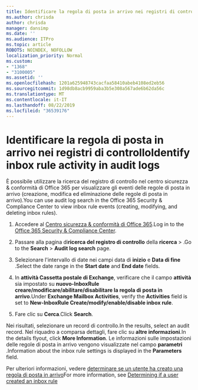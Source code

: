 ```yaml
---
title: Identificare la regola di posta in arrivo nei registri di controllo
ms.author: chrisda
author: chrisda
manager: dansimp
ms.date: ''
ms.audience: ITPro
ms.topic: article
ROBOTS: NOINDEX, NOFOLLOW
localization_priority: Normal
ms.custom:
- "1368"
- "3100005"
ms.assetid: ''
ms.openlocfilehash: 1201a625948743cacfaa58410abeb4108ed2eb56
ms.sourcegitcommit: 1d98db8acb9959aba3b5e308a567ade6b62da56c
ms.translationtype: MT
ms.contentlocale: it-IT
ms.lasthandoff: 08/22/2019
ms.locfileid: "36539176"
---
```

# <a name="identify-inbox-rule-activity-in-audit-logs"></a><span data-ttu-id="235ba-102">Identificare la regola di posta in arrivo nei registri di controllo</span><span class="sxs-lookup"><span data-stu-id="235ba-102">Identify inbox rule activity in audit logs</span></span>

<span data-ttu-id="235ba-103">È possibile utilizzare la ricerca del registro di controllo nel centro sicurezza & conformità di Office 365 per visualizzare gli eventi delle regole di posta in arrivo (creazione, modifica ed eliminazione delle regole di posta in arrivo).</span><span class="sxs-lookup"><span data-stu-id="235ba-103">You can use audit log search in the Office 365 Security & Compliance Center to view inbox rule events (creating, modifying, and deleting inbox rules).</span></span>

1. <span data-ttu-id="235ba-104">Accedere al [Centro sicurezza & conformità di Office 365](https://protection.office.com/).</span><span class="sxs-lookup"><span data-stu-id="235ba-104">Log in to the [Office 365 Security & Compliance Center](https://protection.office.com/).</span></span>

2. <span data-ttu-id="235ba-105">Passare alla pagina di**ricerca del registro di controllo** della **ricerca** > .</span><span class="sxs-lookup"><span data-stu-id="235ba-105">Go to the **Search** > **Audit log search** page.</span></span>

3. <span data-ttu-id="235ba-106">Selezionare l'intervallo di date nei campi data di **inizio** e **Data di fine** .</span><span class="sxs-lookup"><span data-stu-id="235ba-106">Select the date range in the **Start date** and **End date** fields.</span></span>

4. <span data-ttu-id="235ba-107">In **attività Cassetta postale di Exchange**, verificare che il campo **attività** sia impostato su **nuovo-InboxRule creare/modificare/abilitare/disabilitare la regola di posta in arrivo**.</span><span class="sxs-lookup"><span data-stu-id="235ba-107">Under **Exchange Mailbox Activities**, verify the **Activities** field is set to **New-InboxRule Create/modify/enable/disable inbox rule**.</span></span>

5. <span data-ttu-id="235ba-108">Fare clic su **Cerca**.</span><span class="sxs-lookup"><span data-stu-id="235ba-108">Click **Search**.</span></span>

<span data-ttu-id="235ba-109">Nei risultati, selezionare un record di controllo.</span><span class="sxs-lookup"><span data-stu-id="235ba-109">In the results, select an audit record.</span></span> <span data-ttu-id="235ba-110">Nel riquadro a comparsa dettagli, fare clic su **altre informazioni**.</span><span class="sxs-lookup"><span data-stu-id="235ba-110">In the details flyout, click **More Information**.</span></span> <span data-ttu-id="235ba-111">Le informazioni sulle impostazioni delle regole di posta in arrivo vengono visualizzate nel campo **parametri** .</span><span class="sxs-lookup"><span data-stu-id="235ba-111">Information about the inbox rule settings is displayed in the **Parameters** field.</span></span>

<span data-ttu-id="235ba-112">Per ulteriori informazioni, vedere [determinare se un utente ha creato una regola di posta in arrivo](https://docs.microsoft.com//office365/securitycompliance/auditing-troubleshooting-scenarios#determining-if-a-user-created-an-inbox-rule)</span><span class="sxs-lookup"><span data-stu-id="235ba-112">For more information, see [Determining if a user created an inbox rule](https://docs.microsoft.com//office365/securitycompliance/auditing-troubleshooting-scenarios#determining-if-a-user-created-an-inbox-rule)</span></span>

